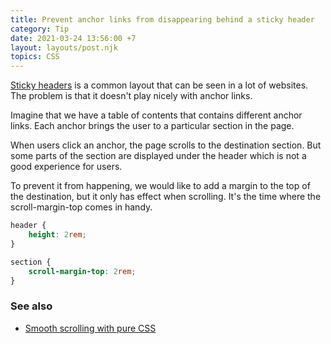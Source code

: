 ```yaml
---
title: Prevent anchor links from disappearing behind a sticky header
category: Tip
date: 2021-03-24 13:56:00 +7
layout: layouts/post.njk
topics: CSS
---
```


[Sticky headers](https://csslayout.io/patterns/sticky-header) is a common layout that can be seen in a lot of websites. The problem is that it doesn't play nicely with anchor links.

Imagine that we have a table of contents that contains different anchor links. Each anchor brings the user to a particular section in the page.

When users click an anchor, the page scrolls to the destination section. But some parts of the section are displayed under the header which is not a good experience for users.

To prevent it from happening, we would like to add a margin to the top of the destination, but it only has effect when scrolling. It's the time where the scroll-margin-top comes in handy.

```css
header {
    height: 2rem;
}

section {
    scroll-margin-top: 2rem;
}
```

### See also

-   [Smooth scrolling with pure CSS](/smooth-scrolling-with-pure-css.html)
